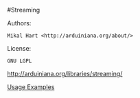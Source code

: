 #Streaming

Authors:

    Mikal Hart <http://arduiniana.org/about/>

License:

    GNU LGPL

<http://arduiniana.org/libraries/streaming/>

[Usage Examples](./examples)

